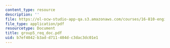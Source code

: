 ```yaml
---
content_type: resource
description: ''
file: https://ol-ocw-studio-app-qa.s3.amazonaws.com/courses/16-810-engineering-design-and-rapid-prototyping-january-iap-2005/b7ef4042b3add711404dc3dac3dc01e1_group5_req_doc.pdf
file_type: application/pdf
resourcetype: Document
title: group5_req_doc.pdf
uid: b7ef4042-b3ad-d711-404d-c3dac3dc01e1
---
```

